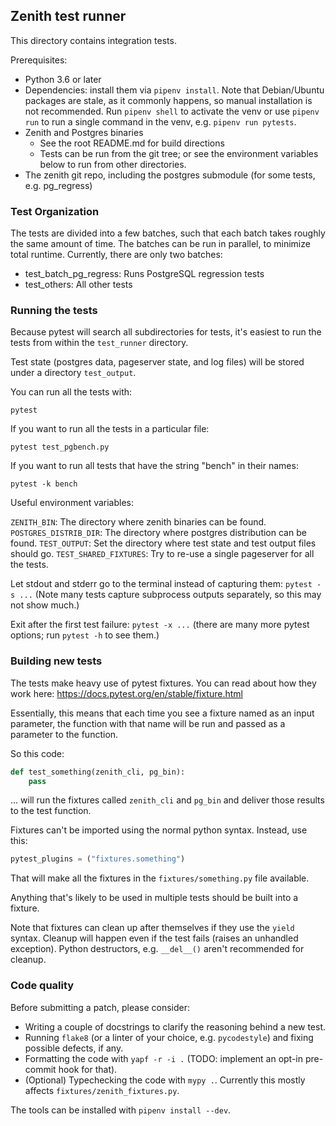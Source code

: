 ## Zenith test runner

This directory contains integration tests.

Prerequisites:
- Python 3.6 or later
- Dependencies: install them via `pipenv install`. Note that Debian/Ubuntu
  packages are stale, as it commonly happens, so manual installation is not
  recommended.
  Run `pipenv shell` to activate the venv or use `pipenv run` to run a single
  command in the venv, e.g. `pipenv run pytests`.
- Zenith and Postgres binaries
    - See the root README.md for build directions
    - Tests can be run from the git tree; or see the environment variables
      below to run from other directories.
- The zenith git repo, including the postgres submodule
  (for some tests, e.g. pg_regress)

### Test Organization

The tests are divided into a few batches, such that each batch takes roughly
the same amount of time. The batches can be run in parallel, to minimize total
runtime. Currently, there are only two batches:

- test_batch_pg_regress: Runs PostgreSQL regression tests
- test_others: All other tests

### Running the tests

Because pytest will search all subdirectories for tests, it's easiest to
run the tests from within the `test_runner` directory.

Test state (postgres data, pageserver state, and log files) will
be stored under a directory `test_output`.

You can run all the tests with:

`pytest`

If you want to run all the tests in a particular file:

`pytest test_pgbench.py`

If you want to run all tests that have the string "bench" in their names:

`pytest -k bench`

Useful environment variables:

`ZENITH_BIN`: The directory where zenith binaries can be found.
`POSTGRES_DISTRIB_DIR`: The directory where postgres distribution can be found.
`TEST_OUTPUT`: Set the directory where test state and test output files
should go.
`TEST_SHARED_FIXTURES`: Try to re-use a single pageserver for all the tests.

Let stdout and stderr go to the terminal instead of capturing them:
`pytest -s ...`
(Note many tests capture subprocess outputs separately, so this may not
show much.)

Exit after the first test failure:
`pytest -x ...`
(there are many more pytest options; run `pytest -h` to see them.)


### Building new tests

The tests make heavy use of pytest fixtures. You can read about how they work here: https://docs.pytest.org/en/stable/fixture.html

Essentially, this means that each time you see a fixture named as an input parameter, the function with that name will be run and passed as a parameter to the function.

So this code:

```python
def test_something(zenith_cli, pg_bin):
    pass
```

... will run the fixtures called `zenith_cli` and `pg_bin` and deliver those results to the test function.

Fixtures can't be imported using the normal python syntax. Instead, use this:

```python
pytest_plugins = ("fixtures.something")
```

That will make all the fixtures in the `fixtures/something.py` file available.

Anything that's likely to be used in multiple tests should be built into a fixture.

Note that fixtures can clean up after themselves if they use the `yield` syntax.
Cleanup will happen even if the test fails (raises an unhandled exception).
Python destructors, e.g. `__del__()` aren't recommended for cleanup.


### Code quality

Before submitting a patch, please consider:

* Writing a couple of docstrings to clarify the reasoning behind a new test.
* Running `flake8` (or a linter of your choice, e.g. `pycodestyle`) and fixing possible defects, if any.
* Formatting the code with `yapf -r -i .` (TODO: implement an opt-in pre-commit hook for that).
* (Optional) Typechecking the code with `mypy .`. Currently this mostly affects `fixtures/zenith_fixtures.py`.

The tools can be installed with `pipenv install --dev`.
